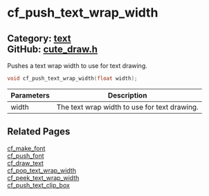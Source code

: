 [](../header.md ':include')

# cf_push_text_wrap_width

Category: [text](/api_reference?id=text)  
GitHub: [cute_draw.h](https://github.com/RandyGaul/cute_framework/blob/master/include/cute_draw.h)  
---

Pushes a text wrap width to use for text drawing.

```cpp
void cf_push_text_wrap_width(float width);
```

Parameters | Description
--- | ---
width | The text wrap width to use for text drawing.

## Related Pages

[cf_make_font](/text/cf_make_font.md)  
[cf_push_font](/text/cf_push_font.md)  
[cf_draw_text](/text/cf_draw_text.md)  
[cf_pop_text_wrap_width](/text/cf_pop_text_wrap_width.md)  
[cf_peek_text_wrap_width](/text/cf_peek_text_wrap_width.md)  
[cf_push_text_clip_box](/text/cf_push_text_clip_box.md)  
